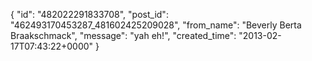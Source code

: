  {
   "id": "482022291833708",
   "post_id": "462493170453287_481602425209028",
   "from_name": "Beverly Berta Braakschmack",
   "message": "yah eh!",
   "created_time": "2013-02-17T07:43:22+0000"
 }
